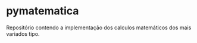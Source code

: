 # pymatematica
Repositório contendo a implementação dos calculos matemáticos dos mais variados tipo.
